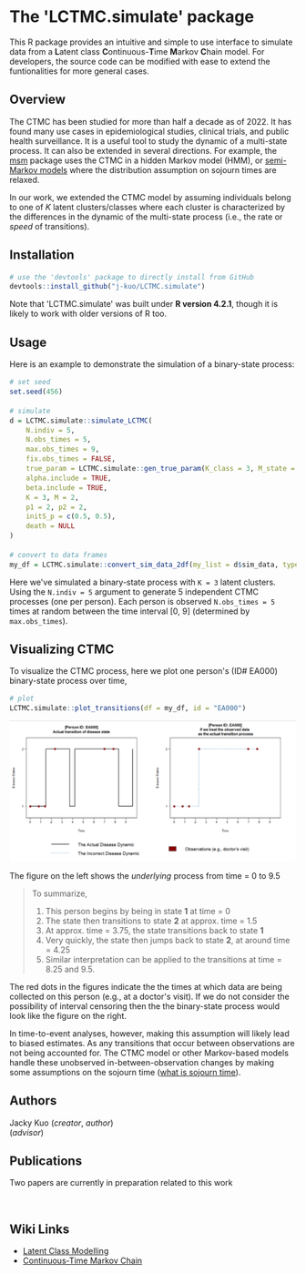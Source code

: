 # The 'LCTMC.simulate' package

This R package provides an intuitive and simple to use interface to simulate data from a **L**atent class **C**ontinuous-**T**ime **M**arkov **C**hain model. For developers, the source code can be modified with ease to extend the funtionalities for more general cases. 

## Overview

The CTMC has been studied for more than half a decade as of 2022. It has found many use cases in epidemiological studies, clinical trials, and public health surveillance. It is a useful tool to study the dynamic of a multi-state process. It can also be extended in several directions. For example, the [msm](https://cran.r-project.org/web/packages/msm/vignettes/msm-manual.pdf) package uses the CTMC in a hidden Markov model (HMM), or [semi-Markov models](https://www.sciencedirect.com/topics/computer-science/semi-markov-process) where the distribution assumption on sojourn times are relaxed.

In our work, we extended the CTMC model by assuming individuals belong to one of $K$ latent clusters/classes where each cluster is characterized by the differences in the dynamic of the multi-state process (i.e., the rate or _speed_ of transitions).

## Installation

```R
# use the 'devtools' package to directly install from GitHub
devtools::install_github("j-kuo/LCTMC.simulate")
```

Note that 'LCTMC.simulate' was built under **R version 4.2.1**, though it is likely to work with older versions of R too.

## Usage
Here is an example to demonstrate the simulation of a binary-state process:

```R
# set seed
set.seed(456)

# simulate
d = LCTMC.simulate::simulate_LCTMC(
    N.indiv = 5,
    N.obs_times = 5,
    max.obs_times = 9,
    fix.obs_times = FALSE,
    true_param = LCTMC.simulate::gen_true_param(K_class = 3, M_state = 2),
    alpha.include = TRUE,
    beta.include = TRUE,
    K = 3, M = 2,
    p1 = 2, p2 = 2,
    initS_p = c(0.5, 0.5),
    death = NULL
)

# convert to data frames
my_df = LCTMC.simulate::convert_sim_data_2df(my_list = d$sim_data, type = "both")
```

Here we've simulated a binary-state process with `K = 3` latent clusters. Using the `N.indiv = 5` argument to generate 5 independent CTMC processes (one per person). Each person is observed `N.obs_times = 5` times at random between the time interval [0, 9] (determined by `max.obs_times`).

## Visualizing CTMC
To visualize the CTMC process, here we plot one person's (ID# EA000) binary-state process over time, 

```R
# plot
LCTMC.simulate::plot_transitions(df = my_df, id = "EA000")
```

<img src="visuals/transition_example.png" width="850">

The figure on the left shows the _underlying_ process from time = 0 to 9.5

> To summarize,  
> 1. This person begins by being in state **1** at time = 0
> 2. The state then transitions to state **2** at approx. time = 1.5
> 3. At approx. time = 3.75, the state transitions back to state **1**
> 4. Very quickly, the state then jumps back to state **2**, at around time = 4.25
> 5. Similar interpretation can be applied to the transitions at time = 8.25 and 9.5.

The red dots in the figures indicate the the times at which data are being collected on this person (e.g., at a doctor's visit). If we do not consider the possibility of interval censoring then the the binary-state process would look like the figure on the right.

In time-to-event analyses, however, making this assumption will likely lead to biased estimates. As any transitions that occur between observations are not being accounted for. The CTMC model or other Markov-based models handle these unobserved in-between-observation changes by making some assumptions on the sojourn time ([what is sojourn time](https://www.sciencedirect.com/topics/engineering/sojourn-time)).

## Authors
Jacky Kuo (_creator_, _author_)  
(_advisor_)  

## Publications
Two papers are currently in preparation related to this work

</br>

## Wiki Links
* [Latent Class Modelling](https://en.wikipedia.org/wiki/Latent_class_model)
* [Continuous-Time Markov Chain](https://en.wikipedia.org/wiki/Continuous-time_Markov_chain)